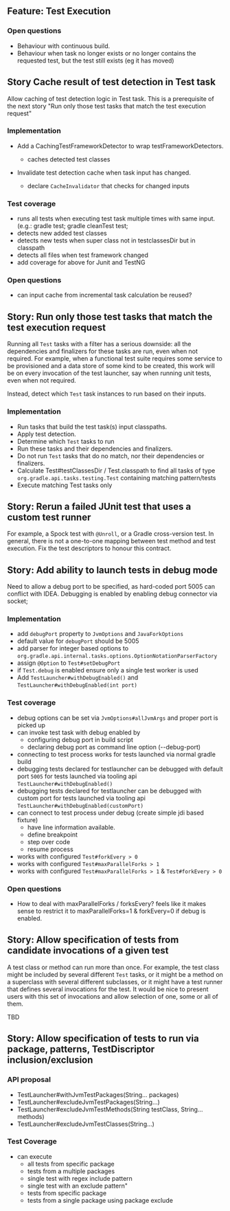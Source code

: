 ## Feature: Test Execution

### Open questions

* Behaviour with continuous build.
* Behaviour when task no longer exists or no longer contains the requested test, but the test still exists (eg it has moved)

## Story Cache result of test detection in Test task

Allow caching of test detection logic in Test task. This is a prerequisite of the next story
"Run only those test tasks that match the test execution request"

### Implementation
* Add a CachingTestFrameworkDetector to wrap testFrameworkDetectors.
    * caches detected test classes

* Invalidate test detection cache when task input has changed.
    * declare `CacheInvalidator` that checks for changed inputs

### Test coverage

* runs all tests when executing test task multiple times with same input.
    (e.g.: gradle test; gradle cleanTest test;
* detects new added test classes
* detects new tests when super class not in testclassesDir but in classpath
* detects all files when test framework changed
* add coverage for above for Junit and TestNG

### Open questions

* can input cache from incremental task calculation be reused?

## Story: Run only those test tasks that match the test execution request

Running all `Test` tasks with a filter has a serious downside: all the dependencies and finalizers for these tasks are run, even when not required.
For example, when a functional test suite requires some service to be provisioned and a data store of some kind to be created, this work will be on
every invocation of the test launcher, say when running unit tests, even when not required.

Instead, detect which `Test` task instances to run based on their inputs.

### Implementation

* Run tasks that build the test task(s) input classpaths.
* Apply test detection.
* Determine which `Test` tasks to run
* Run these tasks and their dependencies and finalizers.
* Do not run `Test` tasks that do no match, nor their dependencies or finalizers.
* Calculate Test#testClassesDir / Test.classpath to find all tasks of type `org.gradle.api.tasks.testing.Test` containing matching pattern/tests
* Execute matching Test tasks only

## Story: Rerun a failed JUnit test that uses a custom test runner

For example, a Spock test with `@Unroll`, or a Gradle cross-version test. In general, there is not a one-to-one mapping between test
method and test execution. Fix the test descriptors to honour this contract.

## Story: Add ability to launch tests in debug mode

Need to allow a debug port to be specified, as hard-coded port 5005 can conflict with IDEA.
Debugging is enabled by enabling debug connector via socket;

### Implementation

- add `debugPort` property to `JvmOptions` and `JavaForkOptions`
- default value for `debugPort` should be 5005
- add parser for integer based options to `org.gradle.api.internal.tasks.options.OptionNotationParserFactory`
- assign `@Option` to `Test#setDebugPort`
- if `Test.debug` is enabled ensure only a single test worker is used
- Add `TestLauncher#withDebugEnabled()` and `TestLauncher#withDebugEnabled(int port)`

### Test coverage
- debug options can be set via `JvmOptions#allJvmArgs` and proper port is picked up
- can invoke test task with debug enabled by
    - configuring debug port in build script
    - declaring debug port as command line option (--debug-port)
- connecting to test process works for tests launched via normal gradle build
- debugging tests declared for testlauncher can be debugged with default port `5005` for tests launched via tooling api `TestLauncher#withDebugEnabled()`
- debugging tests declared for testlauncher can be debugged with custom port for tests launched via tooling api `TestLauncher#withDebugEnabled(customPort)`
- can connect to test process under debug (create simple jdi based fixture)
    - have line information available.
    - define breakpoint
    - step over code
    - resume process
- works with configured `Test#forkEvery > 0`
- works with configured `Test#maxParallelForks > 1`
- works with configured `Test#maxParallelForks > 1` & `Test#forkEvery > 0`

### Open questions
- How to deal with maxParallelForks / forksEvery? feels like it makes sense to restrict it to maxParallelForks=1 & forkEvery=0 if debug is enabled.

## Story: Allow specification of tests from candidate invocations of a given test

A test class or method can run more than once. For example, the test class might be included by several different `Test` tasks,
or it might be a method on a superclass with several different subclasses, or it might have a test runner that defines several invocations for the test.
It would be nice to present users with this set of invocations and allow selection of one, some or all of them.

TBD

## Story: Allow specification of tests to run via package, patterns, TestDiscriptor inclusion/exclusion

### API proposal

* TestLauncher#withJvmTestPackages(String... packages)
* TestLauncher#excludeJvmTestPackages(String...)
* TestLauncher#excludeJvmTestMethods(String testClass, String... methods)
* TestLauncher#excludeJvmTestClasses(String...)

### Test Coverage

* can execute
	* all tests from specific package
 	* tests from a multiple packages
	* single test with regex include pattern
	* single test with an exclude pattern"
	* tests from specific package
	* tests from a single package using package exclude
